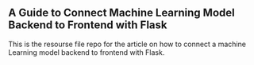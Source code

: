 ## A Guide to Connect Machine Learning Model Backend to Frontend with Flask

This is the resourse file repo for the article on how to connect a machine Learning model backend to frontend with Flask.